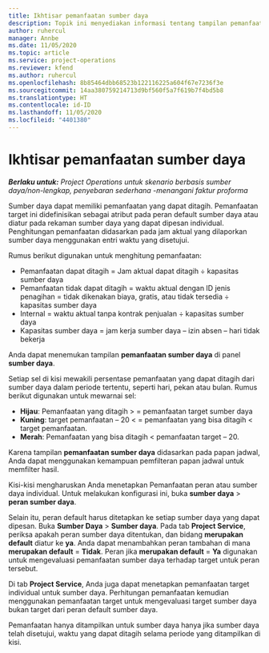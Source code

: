 ```yaml
---
title: Ikhtisar pemanfaatan sumber daya
description: Topik ini menyediakan informasi tentang tampilan pemanfaatan sumber daya di Project Operations.
author: ruhercul
manager: Annbe
ms.date: 11/05/2020
ms.topic: article
ms.service: project-operations
ms.reviewer: kfend
ms.author: ruhercul
ms.openlocfilehash: 8b85464dbb68523b122116225a604f67e7236f3e
ms.sourcegitcommit: 14aa380759214713d9bf560f5a7f619b7f4bd5b8
ms.translationtype: HT
ms.contentlocale: id-ID
ms.lasthandoff: 11/05/2020
ms.locfileid: "4401380"
---
```

# <a name="resource-utilization-overview"></a>Ikhtisar pemanfaatan sumber daya

_**Berlaku untuk:** Project Operations untuk skenario berbasis sumber daya/non-lengkap, penyebaran sederhana -menangani faktur proforma_

Sumber daya dapat memiliki pemanfaatan yang dapat ditagih. Pemanfaatan target ini didefinisikan sebagai atribut pada peran default sumber daya atau diatur pada rekaman sumber daya yang dapat dipesan individual. Penghitungan pemanfaatan didasarkan pada jam aktual yang dilaporkan sumber daya menggunakan entri waktu yang disetujui.

Rumus berikut digunakan untuk menghitung pemanfaatan:

  - Pemanfaatan dapat ditagih = Jam aktual dapat ditagih ÷ kapasitas sumber daya
  - Pemanfaatan tidak dapat ditagih = waktu aktual dengan ID jenis penagihan = tidak dikenakan biaya, gratis, atau tidak tersedia ÷ kapasitas sumber daya
  - Internal = waktu aktual tanpa kontrak penjualan ÷ kapasitas sumber daya
  - Kapasitas sumber daya = jam kerja sumber daya – izin absen – hari tidak bekerja

Anda dapat menemukan tampilan **pemanfaatan sumber daya** di panel **sumber daya**.

Setiap sel di kisi mewakili persentase pemanfaatan yang dapat ditagih dari sumber daya dalam periode tertentu, seperti hari, pekan atau bulan. Rumus berikut digunakan untuk mewarnai sel:

  - **Hijau**: Pemanfaatan yang ditagih > = pemanfaatan target sumber daya
  - **Kuning**: target pemanfaatan – 20 < = pemanfaatan yang bisa ditagih < target pemanfaatan.
  - **Merah**: Pemanfaatan yang bisa ditagih < pemanfaatan target – 20.

Karena tampilan **pemanfaatan sumber daya** didasarkan pada papan jadwal, Anda dapat menggunakan kemampuan pemfilteran papan jadwal untuk memfilter hasil.

Kisi-kisi mengharuskan Anda menetapkan Pemanfaatan peran atau sumber daya individual. Untuk melakukan konfigurasi ini, buka **sumber daya** > **peran sumber daya**.

Selain itu, peran default harus ditetapkan ke setiap sumber daya yang dapat dipesan. Buka **Sumber Daya** > **Sumber daya**. Pada tab **Project Service**, periksa apakah peran sumber daya ditentukan, dan bidang **merupakan default** diatur ke **ya**. Anda dapat menambahkan peran tambahan di mana **merupakan default** = **Tidak**. Peran jika **merupakan default** = **Ya** digunakan untuk mengevaluasi pemanfaatan sumber daya terhadap target untuk peran tersebut.

Di tab **Project Service**, Anda juga dapat menetapkan pemanfaatan target individual untuk sumber daya. Perhitungan pemanfaatan kemudian menggunakan pemanfaatan target untuk mengevaluasi target sumber daya bukan target dari peran default sumber daya.

Pemanfaatan hanya ditampilkan untuk sumber daya hanya jika sumber daya telah disetujui, waktu yang dapat ditagih selama periode yang ditampilkan di kisi.

